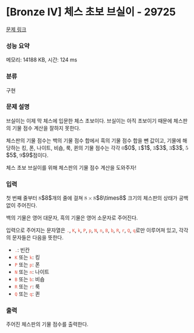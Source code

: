 # [Bronze IV] 체스 초보 브실이 - 29725 

[문제 링크](https://www.acmicpc.net/problem/29725) 

### 성능 요약

메모리: 14188 KB, 시간: 124 ms

### 분류

구현

### 문제 설명

<p>브실이는 이제 막 체스에 입문한 체스 초보이다. 브실이는 아직 초보이기 때문에 체스판의 기물 점수 계산을 잘하지 못한다.</p>

<p>체스판의 기물 점수는 백의 기물 점수 합에서 흑의 기물 점수 합을 뺀 값이고, 기물에 해당하는 킹, 폰, 나이트, 비숍, 룩, 퀸의 기물 점수는 각각 <mjx-container class="MathJax" jax="CHTML" style="font-size: 109%; position: relative;"><mjx-math class="MJX-TEX" aria-hidden="true"><mjx-mn class="mjx-n"><mjx-c class="mjx-c30"></mjx-c></mjx-mn></mjx-math><mjx-assistive-mml unselectable="on" display="inline"><math xmlns="http://www.w3.org/1998/Math/MathML"><mn>0</mn></math></mjx-assistive-mml><span aria-hidden="true" class="no-mathjax mjx-copytext">$0$</span></mjx-container>, <mjx-container class="MathJax" jax="CHTML" style="font-size: 109%; position: relative;"><mjx-math class="MJX-TEX" aria-hidden="true"><mjx-mn class="mjx-n"><mjx-c class="mjx-c31"></mjx-c></mjx-mn></mjx-math><mjx-assistive-mml unselectable="on" display="inline"><math xmlns="http://www.w3.org/1998/Math/MathML"><mn>1</mn></math></mjx-assistive-mml><span aria-hidden="true" class="no-mathjax mjx-copytext">$1$</span></mjx-container>, <mjx-container class="MathJax" jax="CHTML" style="font-size: 109%; position: relative;"><mjx-math class="MJX-TEX" aria-hidden="true"><mjx-mn class="mjx-n"><mjx-c class="mjx-c33"></mjx-c></mjx-mn></mjx-math><mjx-assistive-mml unselectable="on" display="inline"><math xmlns="http://www.w3.org/1998/Math/MathML"><mn>3</mn></math></mjx-assistive-mml><span aria-hidden="true" class="no-mathjax mjx-copytext">$3$</span></mjx-container>, <mjx-container class="MathJax" jax="CHTML" style="font-size: 109%; position: relative;"><mjx-math class="MJX-TEX" aria-hidden="true"><mjx-mn class="mjx-n"><mjx-c class="mjx-c33"></mjx-c></mjx-mn></mjx-math><mjx-assistive-mml unselectable="on" display="inline"><math xmlns="http://www.w3.org/1998/Math/MathML"><mn>3</mn></math></mjx-assistive-mml><span aria-hidden="true" class="no-mathjax mjx-copytext">$3$</span></mjx-container>, <mjx-container class="MathJax" jax="CHTML" style="font-size: 109%; position: relative;"><mjx-math class="MJX-TEX" aria-hidden="true"><mjx-mn class="mjx-n"><mjx-c class="mjx-c35"></mjx-c></mjx-mn></mjx-math><mjx-assistive-mml unselectable="on" display="inline"><math xmlns="http://www.w3.org/1998/Math/MathML"><mn>5</mn></math></mjx-assistive-mml><span aria-hidden="true" class="no-mathjax mjx-copytext">$5$</span></mjx-container>, <mjx-container class="MathJax" jax="CHTML" style="font-size: 109%; position: relative;"><mjx-math class="MJX-TEX" aria-hidden="true"><mjx-mn class="mjx-n"><mjx-c class="mjx-c39"></mjx-c></mjx-mn></mjx-math><mjx-assistive-mml unselectable="on" display="inline"><math xmlns="http://www.w3.org/1998/Math/MathML"><mn>9</mn></math></mjx-assistive-mml><span aria-hidden="true" class="no-mathjax mjx-copytext">$9$</span></mjx-container>점이다. </p>

<p>체스 초보 브실이를 위해 체스판의 기물 점수 계산을 도와주자! </p>

### 입력 

 <p>첫 번째 줄부터 <mjx-container class="MathJax" jax="CHTML" style="font-size: 109%; position: relative;"><mjx-math class="MJX-TEX" aria-hidden="true"><mjx-mn class="mjx-n"><mjx-c class="mjx-c38"></mjx-c></mjx-mn></mjx-math><mjx-assistive-mml unselectable="on" display="inline"><math xmlns="http://www.w3.org/1998/Math/MathML"><mn>8</mn></math></mjx-assistive-mml><span aria-hidden="true" class="no-mathjax mjx-copytext">$8$</span></mjx-container>개의 줄에 걸쳐 <mjx-container class="MathJax" jax="CHTML" style="font-size: 109%; position: relative;"><mjx-math class="MJX-TEX" aria-hidden="true"><mjx-mn class="mjx-n"><mjx-c class="mjx-c38"></mjx-c></mjx-mn><mjx-mo class="mjx-n" space="3"><mjx-c class="mjx-cD7"></mjx-c></mjx-mo><mjx-mn class="mjx-n" space="3"><mjx-c class="mjx-c38"></mjx-c></mjx-mn></mjx-math><mjx-assistive-mml unselectable="on" display="inline"><math xmlns="http://www.w3.org/1998/Math/MathML"><mn>8</mn><mo>×</mo><mn>8</mn></math></mjx-assistive-mml><span aria-hidden="true" class="no-mathjax mjx-copytext">$8\times8$</span></mjx-container> 크기의 체스판의 상태가 공백 없이 주어진다.</p>

<p>백의 기물은 영어 대문자, 흑의 기물은 영어 소문자로 주어진다.</p>

<p>입력으로 주어지는 문자열은 <span style="color:#e74c3c;"><code>.</code></span>, <span style="color:#e74c3c;"><code>K</code></span>, <span style="color:#e74c3c;"><code>k</code></span>, <span style="color:#e74c3c;"><code>P</code></span>, <span style="color:#e74c3c;"><code>p</code></span>, <span style="color:#e74c3c;"><code>N</code></span>, <span style="color:#e74c3c;"><code>n</code></span>, <span style="color:#e74c3c;"><code>B</code></span>, <span style="color:#e74c3c;"><code>b</code></span>, <span style="color:#e74c3c;"><code>R</code></span>, <span style="color:#e74c3c;"><code>r</code></span>, <span style="color:#e74c3c;"><code>Q</code></span>, <span style="color:#e74c3c;"><code>q</code></span>로만 이루어져 있고, 각각의 문자들은 다음을 뜻한다.</p>

<ul>
	<li><span style="color:#e74c3c;"><code>.</code></span>: 빈칸</li>
	<li><span style="color:#e74c3c;"><code>K</code></span> 또는 <span style="color:#e74c3c;"><code>k</code></span>: 킹</li>
	<li><span style="color:#e74c3c;"><code>P</code></span> 또는 <span style="color:#e74c3c;"><code>p</code></span>: 폰</li>
	<li><span style="color:#e74c3c;"><code>N</code></span> 또는 <span style="color:#e74c3c;"><code>n</code></span>: 나이트</li>
	<li><code><span style="color:#e74c3c;">B</span></code> 또는 <span style="color:#e74c3c;"><code>b</code></span>: 비숍</li>
	<li><span style="color:#e74c3c;"><code>R</code></span> 또는 <span style="color:#e74c3c;"><code>r</code></span>: 룩</li>
	<li><span style="color:#e74c3c;"><code>Q</code></span> 또는 <span style="color:#e74c3c;"><code>q</code></span>: 퀸</li>
</ul>

### 출력 

 <p>주어진 체스판의 기물 점수를 출력한다.</p>

